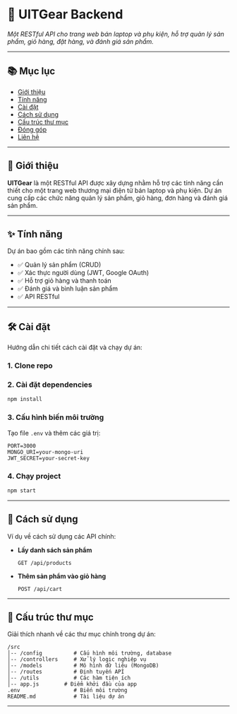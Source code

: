 # 🚀 UITGear Backend

*Một RESTful API cho trang web bán laptop và phụ kiện, hỗ trợ quản lý sản phẩm, giỏ hàng, đặt hàng, và đánh giá sản phẩm.*

---

## 📚 Mục lục

- [Giới thiệu](#-giới-thiệu)
- [Tính năng](#-tính-năng)
- [Cài đặt](#-cài-đặt)
- [Cách sử dụng](#-cách-sử-dụng)
- [Cấu trúc thư mục](#-cấu-trúc-thư-mục)
- [Đóng góp](#-đóng-góp)
- [Liên hệ](#-liên-hệ)

---

## 🌟 Giới thiệu

**UITGear** là một RESTful API được xây dựng nhằm hỗ trợ các tính năng cần thiết cho một trang web thương mại điện tử bán laptop và phụ kiện. Dự án cung cấp các chức năng quản lý sản phẩm, giỏ hàng, đơn hàng và đánh giá sản phẩm.

---

## ✨ Tính năng

Dự án bao gồm các tính năng chính sau:

- ✅ Quản lý sản phẩm (CRUD)
- ✅ Xác thực người dùng (JWT, Google OAuth)
- ✅ Hỗ trợ giỏ hàng và thanh toán
- ✅ Đánh giá và bình luận sản phẩm
- ✅ API RESTful

---

## 🛠️ Cài đặt

Hướng dẫn chi tiết cách cài đặt và chạy dự án:

### 1. Clone repo

### 2. Cài đặt dependencies
```bash
npm install
```

### 3. Cấu hình biến môi trường
Tạo file `.env` và thêm các giá trị:
```plaintext
PORT=3000
MONGO_URI=your-mongo-uri
JWT_SECRET=your-secret-key
```

### 4. Chạy project
```bash
npm start
```

---

## 🚀 Cách sử dụng

Ví dụ về cách sử dụng các API chính:

- **Lấy danh sách sản phẩm**
  ```http
  GET /api/products
  ```

- **Thêm sản phẩm vào giỏ hàng**
  ```http
  POST /api/cart
  ```

---

## 📂 Cấu trúc thư mục

Giải thích nhanh về các thư mục chính trong dự án:

```
/src
│-- /config          # Cấu hình môi trường, database
│-- /controllers     # Xử lý logic nghiệp vụ
│-- /models          # Mô hình dữ liệu (MongoDB)
│-- /routes          # Định tuyến API
│-- /utils           # Các hàm tiện ích
│-- app.js        # Điểm khởi đầu của app
.env                 # Biến môi trường
README.md            # Tài liệu dự án
```

---


